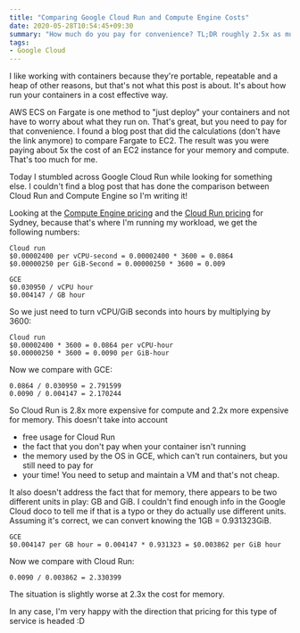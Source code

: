 ```yaml
---
title: "Comparing Google Cloud Run and Compute Engine Costs"
date: 2020-05-28T10:54:45+09:30
summary: "How much do you pay for convenience? TL;DR roughly 2.5x as much"
tags:
- Google Cloud
---
```

I like working with containers because they're portable, repeatable and a
heap of other reasons, but that's not what this post is about. It's about how
run your containers in a cost effective way.

AWS ECS on Fargate is one method to "just deploy" your containers and not have
to worry about what they run on. That's great, but you need to pay for that
convenience. I found a blog post that did the calculations (don't have the link
anymore) to compare Fargate to EC2. The result was you were paying about 5x the
cost of an EC2 instance for your memory and compute. That's too much for me.

Today I stumbled across Google Cloud Run while looking for something else. I
couldn't find a blog post that has done the comparison between Cloud Run and
Compute Engine so I'm writing it!

Looking at the [Compute Engine
pricing](https://cloud.google.com/compute/vm-instance-pricing) and the [Cloud
Run pricing](https://cloud.google.com/run/pricing) for Sydney, because that's
where I'm running my workload, we get the following numbers:

```
Cloud run
$0.00002400 per vCPU-second = 0.00002400 * 3600 = 0.0864
$0.00000250 per GiB-Second = 0.00000250 * 3600 = 0.009

GCE
$0.030950 / vCPU hour
$0.004147 / GB hour
```

So we just need to turn vCPU/GiB seconds into hours by multiplying by 3600:
```
Cloud run
$0.00002400 * 3600 = 0.0864 per vCPU-hour
$0.00000250 * 3600 = 0.0090 per GiB-hour
```

Now we compare with GCE:
```
0.0864 / 0.030950 = 2.791599
0.0090 / 0.004147 = 2.170244
```

So Cloud Run is 2.8x more expensive for compute and 2.2x more expensive for
memory. This doesn't take into account
  - free usage for Cloud Run
  - the fact that you don't pay when your container isn't running
  - the memory used by the OS in GCE, which can't run containers, but you still
      need to pay for
  - your time! You need to setup and maintain a VM and that's not cheap.

It also doesn't address the fact that for memory, there appears to be two
different units in play: GB and GiB. I couldn't find enough info in the Google
Cloud doco to tell me if that is a typo or they do actually use different units.
Assuming it's correct, we can convert knowing the 1GB = 0.931323GiB.

```
GCE
$0.004147 per GB hour = 0.004147 * 0.931323 = $0.003862 per GiB hour
```

Now we compare with Cloud Run:

```
0.0090 / 0.003862 = 2.330399
```

The situation is slightly worse at 2.3x the cost for memory.

In any case, I'm very happy with the direction that pricing for this type of
service is headed :D
